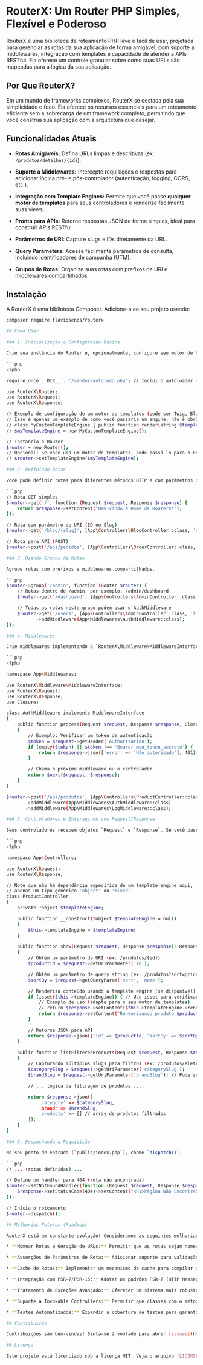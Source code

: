 # RouterX: Um Router PHP Simples, Flexível e Poderoso

RouterX é uma biblioteca de roteamento PHP leve e fácil de usar, projetada para gerenciar as rotas da sua aplicação de forma amigável, com suporte a middlewares, integração com templates e capacidade de atender a APIs RESTful. Ela oferece um controle granular sobre como suas URLs são mapeadas para a lógica da sua aplicação.

## Por Que RouterX?

Em um mundo de frameworks complexos, RouterX se destaca pela sua simplicidade e foco. Ela oferece os recursos essenciais para um roteamento eficiente sem a sobrecarga de um framework completo, permitindo que você construa sua aplicação com a arquitetura que desejar.

## Funcionalidades Atuais

* **Rotas Amigáveis:** Defina URLs limpas e descritivas (ex: `/produtos/detalhes/{id}`).

* **Suporte a Middlewares:** Intercepte requisições e respostas para adicionar lógica pré- e pós-controlador (autenticação, logging, CORS, etc.).

* **Integração com Template Engines:** Permite que você passe **qualquer motor de templates** para seus controladores e renderize facilmente suas views.

* **Pronta para APIs:** Retorne respostas JSON de forma simples, ideal para construir APIs RESTful.

* **Parâmetros de URI:** Capture slugs e IDs diretamente da URL.

* **Query Parameters:** Acesse facilmente parâmetros de consulta, incluindo identificadores de campanha (UTM).

* **Grupos de Rotas:** Organize suas rotas com prefixos de URI e middlewares compartilhados.

## Instalação

A RouterX é uma biblioteca Composer. Adicione-a ao seu projeto usando:

```bash
composer require flaviosenos/routerx

## Como Usar

### 1. Inicialização e Configuração Básica

Crie sua instância do Router e, opcionalmente, configure seu motor de templates (passando-o para o `Router` e depois para os seus controladores).

```php
<?php

require_once __DIR__ . '/vendor/autoload.php'; // Inclui o autoloader do Composer

use RouterX\Router;
use RouterX\Request;
use RouterX\Response;

// Exemplo de configuração de um motor de templates (pode ser Twig, Blade, Smarty, etc.)
// Isso é apenas um exemplo de como você passaria um engine, não é obrigatório para o RouterX funcionar.
// class MyCustomTemplateEngine { public function render(string $template, array #data = []): string { /* ... */ } }
// $myTemplateEngine = new MyCustomTemplateEngine();

// Instancia o Router
$router = new Router();
// Opcional: Se você usa um motor de templates, pode passá-lo para o Router
// $router->setTemplateEngine($myTemplateEngine);

### 2. Definindo Rotas

Você pode definir rotas para diferentes métodos HTTP e com parâmetros na URI.

```php
// Rota GET simples
$router->get('/', function (Request $request, Response $response) {
    return $response->setContent("Bem-vindo à Home da RouterX!");
});

// Rota com parâmetro de URI (ID ou Slug)
$router->get('/blog/{slug}', [App\Controllers\BlogController::class, 'showPost']);

// Rota para API (POST)
$router->post('/api/pedidos', [App\Controllers\OrderController::class, 'createOrder']);

### 3. Usando Grupos de Rotas

Agrupe rotas com prefixos e middlewares compartilhados.

```php
$router->group('/admin', function (Router $router) {
    // Rotas dentro de /admin, por exemplo: /admin/dashboard
    $router->get('/dashboard', [App\Controllers\AdminController::class, 'dashboard']);

    // Todas as rotas neste grupo podem usar o AuthMiddleware
    $router->get('/users', [App\Controllers\AdminController::class, 'listUsers'])
           ->addMiddleware(App\Middlewares\AuthMiddleware::class);
});

### 4. Middlewares

Crie middlewares implementando a `RouterX\Middleware\MiddlewareInterface`.

```php
<?php

namespace App\Middlewares;

use RouterX\Middleware\MiddlewareInterface;
use RouterX\Request;
use RouterX\Response;
use Closure;

class AuthMiddleware implements MiddlewareInterface
{
    public function process(Request $request, Response $response, Closure $next): Response
    {
        // Exemplo: Verificar um token de autenticação
        $token = $request->getHeader('Authorization');
        if (empty($token) || $token !== 'Bearer meu_token_secreto') {
            return $response->json(['error' => 'Não autorizado'], 401);
        }

        // Chama o próximo middleware ou o controlador
        return $next($request, $response);
    }
}

$router->post('/api/produtos', [App\Controllers\ProductController::class, 'store'])
       ->addMiddleware(App\Middlewares\AuthMiddleware::class)
       ->addMiddleware(App\Middlewares\LogMiddleware::class);

### 5. Controladores e Interagindo com Request/Response

Seus controladores recebem objetos `Request` e `Response`. Se você passou um motor de templates para o Router, ele será injetado no construtor do seu controlador.

```php
<?php

namespace App\Controllers;

use RouterX\Request;
use RouterX\Response;

// Note que não há dependência específica de um template engine aqui,
// apenas um tipo genérico 'object' ou 'mixed'.
class ProductController
{
    private ?object $templateEngine;

    public function __construct(?object $templateEngine = null)
    {
        $this->templateEngine = $templateEngine;
    }

    public function show(Request $request, Response $response): Response
    {
        // Obtém um parâmetro da URI (ex: /produtos/{id})
        $productId = $request->getUriParameter('id');

        // Obtém um parâmetro de query string (ex: /produtos?sort=price)
        $sortBy = $request->getQueryParam('sort', 'name');

        // Renderiza conteúdo usando o template engine (se disponível)
        if (isset($this->templateEngine)) { // Use isset para verificar se o templateEngine foi injetado
            // Exemplo de uso (adapte para o seu motor de templates)
            // return $response->setContent($this->templateEngine->render('product_detail.html', ['id' => $productId, 'sortBy' => $sortBy]));
            return $response->setContent("Renderizando produto $productId com ordenação por $sortBy usando um template engine.");
        }

        // Retorna JSON para API
        return $response->json(['id' => $productId, 'sortBy' => $sortBy, 'message' => 'Detalhes do produto']);
    }

    public function listFilteredProducts(Request $request, Response $response): Response
    {
        // Capturando múltiplos slugs para filtros (ex: /produtos/eletrodomesticos/eletrolux)
        $categorySlug = $request->getUriParameter('categorySlug');
        $brandSlug = $request->getUriParameter('brandSlug'); // Pode ser null se não informado

        // ... lógica de filtragem de produtos ...

        return $response->json([
            'category' => $categorySlug,
            'brand' => $brandSlug,
            'products' => [] // array de produtos filtrados
        ]);
    }
}

### 6. Despachando a Requisição

No seu ponto de entrada (`public/index.php`), chame `dispatch()`.

```php
// ... (rotas definidas) ...

// Define um handler para 404 (rota não encontrada)
$router->setNotFoundHandler(function (Request $request, Response $response) {
    $response->setStatusCode(404)->setContent("<h1>Página Não Encontrada</h1>")->send();
});

// Inicia o roteamento
$router->dispatch();

## Melhorias Futuras (Roadmap)

RouterX está em constante evolução! Consideramos as seguintes melhorias para o futuro:

* **Nomear Rotas e Geração de URLs:** Permitir que as rotas sejam nomeadas para gerar URLs de forma programática (ex: `Router::url('product.show', ['id' => 123])`), garantindo que os links permaneçam consistentes mesmo se a estrutura da URI mudar.

* **Asserções de Parâmetros de Rota:** Adicionar suporte para validação de tipos de parâmetros na URI (ex: `/users/{id:\d+}` para garantir que `id` seja um número).

* **Cache de Rotas:** Implementar um mecanismo de cache para compilar as rotas em produção, otimizando o desempenho e evitando o reprocessamento a cada requisição.

* **Integração com PSR-7/PSR-15:** Adotar os padrões PSR-7 (HTTP Messages) e PSR-15 (HTTP Handlers) para as classes `Request` e `Response`, promovendo maior interoperabilidade com outras bibliotecas e middlewares do ecossistema PHP.

* **Tratamento de Exceções Avançado:** Oferecer um sistema mais robusto para capturar e tratar diferentes tipos de exceções (ex: 405 Method Not Allowed, 403 Forbidden) com handlers específicos.

* **Suporte a Invokable Controllers:** Permitir que classes com o método `__invoke()` sejam usadas como handlers de rota.

* **Testes Automatizados:** Expandir a cobertura de testes para garantir a estabilidade e confiabilidade da biblioteca em todas as suas funcionalidades.

## Contribuição

Contribuições são bem-vindas! Sinta-se à vontade para abrir [issues](https://github.com/flaviosenos/routerx/issues) ou [pull requests](https://github.com/flaviosenos/routerx/pulls) em nosso repositório no GitHub.

## Licença

Este projeto está licenciado sob a licença MIT. Veja o arquivo [LICENSE](https://github.com/flaviosenos/routerx/blob/main/LICENSE) para mais detalhes.